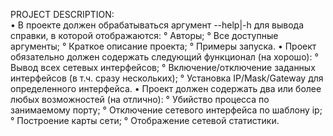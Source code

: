 PROJECT DESCRIPTION:   
• В проекте должен обрабатываться аргумент --help|-h для вывода справки, в которой отображаются: 
  ° Авторы; 
   ° Все доступные аргументы; 
   ° Краткое описание проекта; 
   ° Примеры запуска. 
• Проект обязательно должен содержать следующий функционал (на хорошо): 
  ° Вывод всех сетевых интерфейсов; 
  ° Включение/отключение заданных интерфейсов (в т.ч. сразу нескольких); 
  ° Установка IP/Mask/Gateway для определенного интерфейса. 
• Проект должен содержать два или более любых возможностей (на отлично): 
  ° Убийство процесса по занимаемому порту; 
  ° Отключение сетевого интерфейса по шаблону ip; 
  ° Построение карты сети; ° Отображение сетевой статистики.
